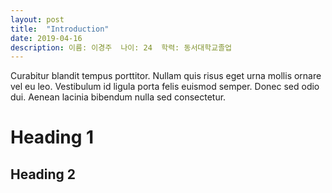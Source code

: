 ```yaml
---
layout: post
title:  "Introduction"
date: 2019-04-16
description: 이름: 이경주  나이: 24  학력: 동서대학교졸업
---
```

<p class="intro"><span class="dropcap">C</span>urabitur blandit tempus porttitor. Nullam quis risus eget urna mollis ornare vel eu leo. Vestibulum id ligula porta felis euismod semper. Donec sed odio dui. Aenean lacinia bibendum nulla sed consectetur.</p>

# Heading 1

## Heading 2
